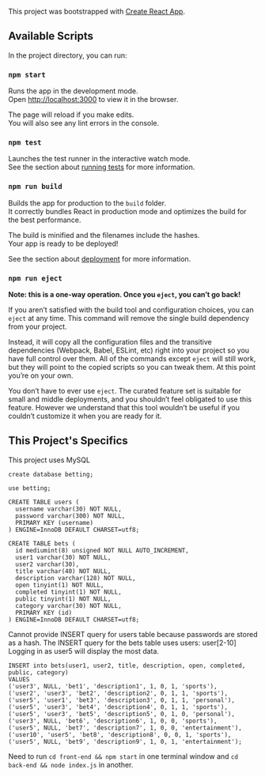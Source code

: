 This project was bootstrapped with [Create React App](https://github.com/facebook/create-react-app).

## Available Scripts

In the project directory, you can run:

### `npm start`

Runs the app in the development mode.<br>
Open [http://localhost:3000](http://localhost:3000) to view it in the browser.

The page will reload if you make edits.<br>
You will also see any lint errors in the console.

### `npm test`

Launches the test runner in the interactive watch mode.<br>
See the section about [running tests](https://facebook.github.io/create-react-app/docs/running-tests) for more information.

### `npm run build`

Builds the app for production to the `build` folder.<br>
It correctly bundles React in production mode and optimizes the build for the best performance.

The build is minified and the filenames include the hashes.<br>
Your app is ready to be deployed!

See the section about [deployment](https://facebook.github.io/create-react-app/docs/deployment) for more information.

### `npm run eject`

**Note: this is a one-way operation. Once you `eject`, you can’t go back!**

If you aren’t satisfied with the build tool and configuration choices, you can `eject` at any time. This command will remove the single build dependency from your project.

Instead, it will copy all the configuration files and the transitive dependencies (Webpack, Babel, ESLint, etc) right into your project so you have full control over them. All of the commands except `eject` will still work, but they will point to the copied scripts so you can tweak them. At this point you’re on your own.

You don’t have to ever use `eject`. The curated feature set is suitable for small and middle deployments, and you shouldn’t feel obligated to use this feature. However we understand that this tool wouldn’t be useful if you couldn’t customize it when you are ready for it.

## This Project's Specifics

This project uses MySQL

`create database betting;`

`use betting;`

```
CREATE TABLE users (
  username varchar(30) NOT NULL,
  password varchar(300) NOT NULL,
  PRIMARY KEY (username)
) ENGINE=InnoDB DEFAULT CHARSET=utf8;
```

```
CREATE TABLE bets (
  id mediumint(8) unsigned NOT NULL AUTO_INCREMENT,
  user1 varchar(30) NOT NULL,
  user2 varchar(30),
  title varchar(40) NOT NULL,
  description varchar(128) NOT NULL,
  open tinyint(1) NOT NULL,
  completed tinyint(1) NOT NULL,
  public tinyint(1) NOT NULL,
  category varchar(30) NOT NULL,
  PRIMARY KEY (id)
) ENGINE=InnoDB DEFAULT CHARSET=utf8;
```

Cannot provide INSERT query for users table because passwords are stored as a hash. The INSERT query for the bets table uses users: user[2-10]<br>
Logging in as user5 will display the most data.

```
INSERT into bets(user1, user2, title, description, open, completed, public, category)
VALUES
('user3', NULL, 'bet1', 'description1', 1, 0, 1, 'sports'),
('user2', 'user3', 'bet2', 'description2', 0, 1, 1, 'sports'),
('user5', 'user1', 'bet3', 'description3', 0, 1, 1, 'personal'),
('user5', 'user3', 'bet4', 'description4', 0, 1, 1, 'sports'),
('user5', 'user3', 'bet5', 'description5', 0, 1, 0, 'personal'),
('user3', NULL, 'bet6', 'description6', 1, 0, 0, 'sports'),
('user5', NULL, 'bet7', 'description7', 1, 0, 0, 'entertainment'),
('user10', 'user5', 'bet8', 'description8', 0, 0, 1, 'sports'),
('user5', NULL, 'bet9', 'description9', 1, 0, 1, 'entertainment');
```

Need to run `cd front-end && npm start` in one terminal window and `cd back-end && node index.js` in another.
